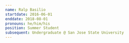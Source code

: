 ```yaml
---
name: Ralp Basilio
startdate: 2016-06-01
enddate: 2018-08-01
pronouns: he/him/his
position: Summer Student
subsequent: Undergraduate @ San Jose State University
---
```

